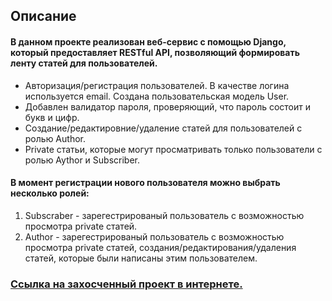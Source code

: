## Описание

#### В данном проекте реализован веб-сервис с помощью Django, который предоставляет RESTful API, позволяющий формировать ленту статей для пользователей. 
 - Авторизация/регистрация пользователей. В качестве логина используется email. Создана пользовательская модель User.
 - Добавлен валидатор пароля, проверяющий, что пароль состоит и букв и цифр.
 - Создание/редактировние/удаление статей для пользователей с ролью Author.
 - Private статьи, которые могут просматривать только пользователи с ролью Aythor и Subscriber.


#### В момент регистрации нового пользователя можно выбрать несколько ролей:

1. Subscraber - зарегестрированый пользователь с возможностью просмотра private статей.
2. Author - зарегестрированый пользователь с возможностью просмотра private статей, создания/редактирования/удаления статей, которые были написаны этим пользователем.


### [Ссылка на захосченный проект в интернете.](http://firslist.pythonanywhere.com/)
